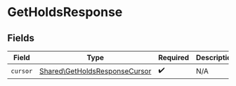 # GetHoldsResponse


## Fields

| Field                                                                          | Type                                                                           | Required                                                                       | Description                                                                    |
| ------------------------------------------------------------------------------ | ------------------------------------------------------------------------------ | ------------------------------------------------------------------------------ | ------------------------------------------------------------------------------ |
| `cursor`                                                                       | [Shared\GetHoldsResponseCursor](../../Models/Shared/GetHoldsResponseCursor.md) | :heavy_check_mark:                                                             | N/A                                                                            |